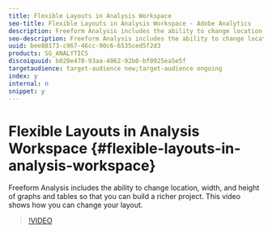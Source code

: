 ```yaml
---
title: Flexible Layouts in Analysis Workspace
seo-title: Flexible Layouts in Analysis Workspace - Adobe Analytics
description: Freeform Analysis includes the ability to change location, width, and height of graphs and tables so that you can build a richer project. This video shows how you can change your layout.
seo-description: Freeform Analysis includes the ability to change location, width, and height of graphs and tables so that you can build a richer project. This video shows how you can change your layout. - Adobe Analytics
uuid: bee80173-c967-46cc-90c6-6535ced5f2d3
products: SG_ANALYTICS
discoiquuid: b020e470-93aa-4062-92b0-bf0925ea5e5f
targetaudience: target-audience new;target-audience ongoing
index: y
internal: n
snippet: y
---
```


# Flexible Layouts in Analysis Workspace {#flexible-layouts-in-analysis-workspace}

Freeform Analysis includes the ability to change location, width, and height of graphs and tables so that you can build a richer project. This video shows how you can change your layout.

>[!VIDEO](https://video.tv.adobe.com/v/24706/?quality=12)